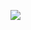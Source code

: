 <a href="../sculptures.html"><img src="http://firedpot.com/images/sculptures/1-Lifes-journey-2.jpg" /></a>
